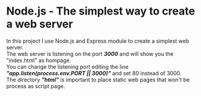 # Node.js - The simplest way to create a web server
In this project I use Node.js and Express module to create a simplest web server. <br>
The web server is listening on the port <b><i>3000</i></b> and will show you the "index.html" as hompage.<br>
You can change the listening port editing the line <b><i>"app.listen(process.env.PORT || 3000)"</i></b> and set 80 instead of 3000.<br>
The directory <b><i>"html"</i></b> is important to place static web pages that won't be process as script page.<br>
